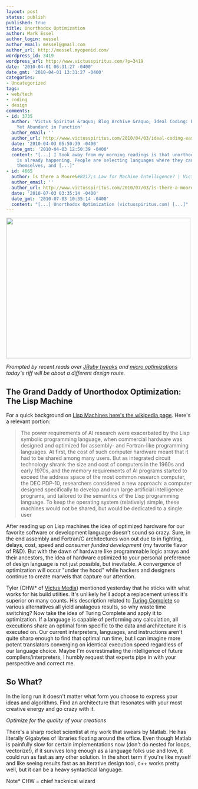 ```yaml
---
layout: post
status: publish
published: true
title: Unorthodox Optimization
author: Mark Essel
author_login: messel
author_email: messel@gmail.com
author_url: http://messel.myopenid.com/
wordpress_id: 3419
wordpress_url: http://www.victusspiritus.com/?p=3419
date: '2010-04-01 06:31:27 -0400'
date_gmt: '2010-04-01 13:31:27 -0400'
categories:
- Uncategorized
tags:
- web/tech
- coding
- design
comments:
- id: 3735
  author: 'Victus Spiritus &raquo; Blog Archive &raquo; Ideal Coding: Easy to Pickup
    Yet Abundant in Function'
  author_email: ''
  author_url: http://www.victusspiritus.com/2010/04/03/ideal-coding-easy-to-pickup-yet-abundant-in-function/
  date: '2010-04-03 05:50:39 -0400'
  date_gmt: '2010-04-03 12:50:39 -0400'
  content: "[...] I took away from my morning readings is that unorthodox optimization
    is already happening. People are selecting languages where they can quickly express
    themselves, and [...]"
- id: 4665
  author: Is there a Moore&#8217;s Law for Machine Intelligence? | Victus Spiritus
  author_email: ''
  author_url: http://www.victusspiritus.com/2010/07/03/is-there-a-moores-law-for-machine-intelligence/
  date: '2010-07-03 03:35:14 -0400'
  date_gmt: '2010-07-03 10:35:14 -0400'
  content: "[...] Unorthodox Optimization (victusspiritus.com) [...]"
---
```

<p><a href="http://aakin.com/"><img src="http://www.victusspiritus.com/wp-content/uploads/2010/04/l_1024_670_587FFFED-184F-48DC-B4F9-F1FC03077E1A.jpeg" alt="" width="500" height="380" /></a></p>
<p><I>Prompted by recent reads over <a href="http://blog.headius.com/2009/04/how-jruby-makes-ruby-fast.html">JRuby tweaks</a> and <a HREF="http://ihumanable.com/blog/2010/03/micro-optimization/">micro optimizations</a> today's riff will be about a different design route.</I></p>
<h2>The Grand Daddy of Unorthodox Optimization: The Lisp Machine</h2>
<p>For a quick background on <a HREF="http://en.m.wikipedia.org/wiki/Lisp_machine?wasRedirected=true">Lisp Machines here's the wikipedia page</a>. Here's a relevant portion:</p>
<blockquote><p>
The power requirements of AI research were exacerbated by the Lisp symbolic programming language, when commercial hardware was designed and optimized for assembly- and Fortran-like programming languages. At first, the cost of such computer hardware meant that it had to be shared among many users. But as integrated circuit technology shrank the size and cost of computers in the 1960s and early 1970s, and the memory requirements of AI programs started to exceed the address space of the most common research computer, the DEC PDP-10, researchers considered a new approach: a computer designed specifically to develop and run large artificial intelligence programs, and tailored to the semantics of the Lisp programming language. To keep the operating system (relatively) simple, these machines would not be shared, but would be dedicated to a single user
</p></blockquote>
<p>After reading up on Lisp machines the idea of optimized hardware for our favorite software or development language doesn't sound so crazy. Sure, in the end assembly and Fortran/C architectures won out due to in fighting, delays, cost, speed and <i>consumer funded development</I> (my favorite flavor of R&D). But with the dawn of hardware like programmable logic arrays and their ancestors, the idea of hardware optimized to your personal preference of design language is not just possible, but inevitable. A convergence of optimization will occur "under the hood" while hackers and designers continue to create marvels that capture our attention. </p>
<p>Tyler (CHW* of <a href="http://victusmedia.com">Victus Media</a>) mentioned yesterday that he sticks with what works for his build utlities. It's unlikely he'll adopt a replacement unless it's superior on many counts. His description related to <a HREF="http://en.m.wikipedia.org/wiki/Turing_completeness?wasRedirected=true">Turing Complete</a> so various alternatives all yield analagous results, so why waste time switching? Now take the idea of Turing Complete and apply it to optimization. If a language is capable of performing any calculation, all executions share an optimal form specific to the data and architecture it is executed on. Our current interpreters, languages, and instructions aren't quite sharp enough to find that optimal run time, but I can imagine more potent translators converging on identical execution speed regardless of our language choice. Maybe I'm overestimating the intelligence of future compilers/interpreters, I humbly request that experts pipe in with your perspective and correct me.</p>
<h2>So What?</h2>
<p>In the long run it doesn't matter what form you choose to express your ideas and algorithms. Find an architecture that resonates with your most creative energy and go crazy with it.</p>
<p><I>Optimize for the quality of your creations</I></p>
<p>There's a sharp rocket scientist at my work that swears by Matlab. He has literally Gigabytes of libraries floating around the office. Even though Matlab is painfully slow for certain implementations now (don't do nested for loops, vectorize!), if it survives long enough as a language folks use and love, it could run as fast as any other solution. In the short term if you're like myself and like seeing results fast as an iterative design tool, c++ works pretty well, but it can be a heavy syntactical language.</p>
<p>Note* CHW = chief hacknical wizard </p>
